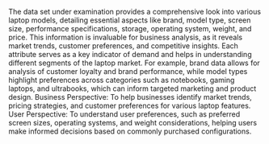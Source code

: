 The data set under examination provides a comprehensive look into various laptop models, detailing essential aspects like brand, model type,
screen size, performance specifications, storage, operating system, weight, and price. This information is invaluable for business analysis,
as it reveals market trends, customer preferences, and competitive insights. Each attribute serves as a key indicator of demand and helps in
understanding different segments of the laptop market. For example, brand data allows for analysis of customer loyalty and brand performance,
while model types highlight preferences across categories such as notebooks, gaming laptops, and ultrabooks, which can inform targeted 
marketing and product design.
Business Perspective: To help businesses identify market trends, pricing strategies, and customer preferences for various laptop features.
User Perspective: To understand user preferences, such as preferred screen sizes, operating systems, and weight considerations, helping 
users make informed decisions based on commonly purchased configurations.
